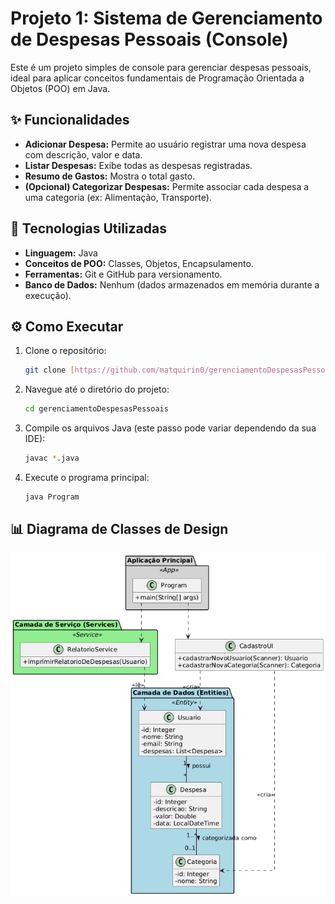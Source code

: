 # Projeto 1: Sistema de Gerenciamento de Despesas Pessoais (Console)

Este é um projeto simples de console para gerenciar despesas pessoais, ideal para aplicar conceitos fundamentais de Programação Orientada a Objetos (POO) em Java.

## ✨ Funcionalidades

* **Adicionar Despesa:** Permite ao usuário registrar uma nova despesa com descrição, valor e data.
* **Listar Despesas:** Exibe todas as despesas registradas.
* **Resumo de Gastos:** Mostra o total gasto.
* **(Opcional) Categorizar Despesas:** Permite associar cada despesa a uma categoria (ex: Alimentação, Transporte).

## 🚀 Tecnologias Utilizadas

* **Linguagem:** Java
* **Conceitos de POO:** Classes, Objetos, Encapsulamento.
* **Ferramentas:** Git e GitHub para versionamento.
* **Banco de Dados:** Nenhum (dados armazenados em memória durante a execução).

## ⚙️ Como Executar

1.  Clone o repositório:
    ```bash
    git clone [https://github.com/matquirin0/gerenciamentoDespesasPessoais.git](https://github.com/matquirin0/gerenciamentoDespesasPessoais.git)
    ```
2.  Navegue até o diretório do projeto:
    ```bash
    cd gerenciamentoDespesasPessoais
    ```
3.  Compile os arquivos Java (este passo pode variar dependendo da sua IDE):
    ```bash
    javac *.java
    ```
4.  Execute o programa principal:
    ```bash
    java Program
    ```

## 📊 Diagrama de Classes de Design
![Diagrama UML](./assets/diagramaUML.png)